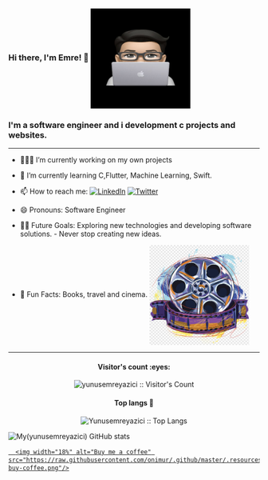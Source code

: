 ### Hi there, I'm Emre! 👋   <img src="./emre.jpg" width = "200" height = "200" align = "center"> 

### I'm a software engineer and i development c projects and websites.   




--- 
- 👩🏻‍💻 I’m currently working on my own projects
- 🌱 I’m currently learning C,Flutter, Machine Learning, Swift. 

- 📫 How to reach me:    <a href="https://www.linkedin.com/in/yunusemrey44/" target="_blank"><img alt="LinkedIn" src="https://img.shields.io/badge/LinkedIn-@yunusemrey44-blue?style=flat&logo=linkedin"></a>
<a href="https://twitter.com/inviteddie" target="_blank"><img alt="Twitter" src="https://www.iconsdb.com/icons/download/orange/twitter-5-32.ico"></a>
  
- 😄 Pronouns: Software Engineer
- 💪🏼 Future Goals: Exploring new technologies and developing software solutions. - Never stop creating new ideas.
- 🌸 Fun Facts: Books, travel and cinema.  <img src="./cinema.png" width = "200" height = "200" align = "center">

---
<h4 align="center">Visitor's count :eyes:</h4>
<p align="center"><img src="https://profile-counter.glitch.me/{yunusemreyazici}/count.svg" alt="yunusemreyazici :: Visitor's Count" /></p>
<h4 align="center">Top langs 🔮</h4>
<p align="center"><img src="https://github-readme-stats.vercel.app/api/top-langs/?username=yunusemreyazici&layout=compact" alt="Yunusemreyazici :: Top Langs" /></p>

![My(yunusemreyazici) GitHub stats](https://github-readme-stats.vercel.app/api?username=yunusemreyazici&show_icons=true&theme=cobalt)
<a href="https://www.buymeacoffee.com/yunusemreyazici" target="_blank">

      <img width="18%" alt="Buy me a coffee" src="https://raw.githubusercontent.com/onimur/.github/master/.resources/support-buy-coffee.png"/>
  </a>
  </tbody>
</table>
